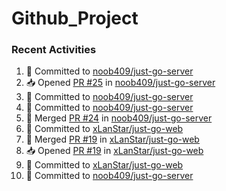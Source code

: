 # Github_Project

### Recent Activities
<!--START_SECTION:activity-->
1. 📝 Committed to [noob409/just-go-server](https://github.com/noob409/just-go-server/commit/9134da1b053eb0b7351e771ebb521ac60b09e68a)
2. 📥 Opened [PR #25](https://github.com/noob409/just-go-server/pull/25) in [noob409/just-go-server](https://github.com/noob409/just-go-server)
3. 📝 Committed to [noob409/just-go-server](https://github.com/noob409/just-go-server/commit/ccea735e21072ff06bcec2c5c1b7fcdc481804b5)
4. 📝 Committed to [noob409/just-go-server](https://github.com/noob409/just-go-server/commit/a50983318f9dd25025ba1bea875619e1b4540e9e)
5. 🔀 Merged [PR #24](https://github.com/noob409/just-go-server/pull/24) in [noob409/just-go-server](https://github.com/noob409/just-go-server)
6. 📝 Committed to [xLanStar/just-go-web](https://github.com/xLanStar/just-go-web/commit/f00349b935cd88afbe5a391641774a0a1dc6ab54)
7. 🔀 Merged [PR #19](https://github.com/xLanStar/just-go-web/pull/19) in [xLanStar/just-go-web](https://github.com/xLanStar/just-go-web)
8. 📥 Opened [PR #19](https://github.com/xLanStar/just-go-web/pull/19) in [xLanStar/just-go-web](https://github.com/xLanStar/just-go-web)
9. 📝 Committed to [xLanStar/just-go-web](https://github.com/xLanStar/just-go-web/commit/264eaa0577102a5b65e53fc594dd8d89f1c13dd6)
10. 📝 Committed to [noob409/just-go-server](https://github.com/noob409/just-go-server/commit/f771dcecffabef2f34a61dfdd079ea05a10e2e60)
<!--END_SECTION:activity-->
